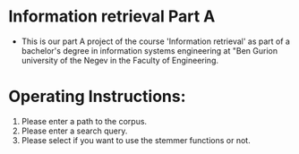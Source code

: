 # Information retrieval Part A
  * This is our part A project of the course 'Information retrieval' as part of a bachelor's degree in information systems engineering at "Ben Gurion university of the Negev in the Faculty of Engineering.
  
# Operating Instructions:
 1. Please enter a path to the corpus.
 2. Please enter a search query.
 3. Please select if you want to use the stemmer functions or not.
 
 
